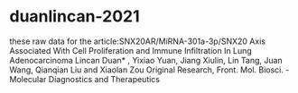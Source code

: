 # duanlincan-2021
these raw data for the article:SNX20AR/MiRNA-301a-3p/SNX20 Axis Associated With Cell Proliferation and Immune Infiltration In Lung Adenocarcinoma Lincan Duan* , Yixiao Yuan, Jiang Xiulin, Lin Tang, Juan Wang, Qianqian Liu and Xiaolan Zou Original Research, Front. Mol. Biosci. - Molecular Diagnostics and Therapeutics
